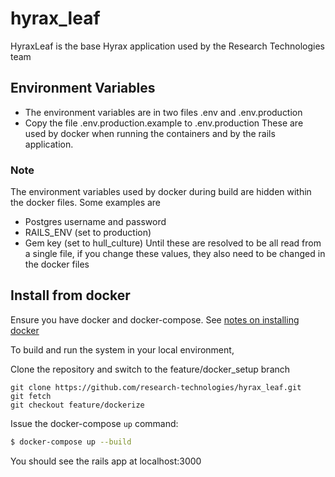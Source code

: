# hyrax_leaf
HyraxLeaf is the base Hyrax application used by the Research Technologies team

## Environment Variables
 * The environment variables are in two files .env and .env.production
 * Copy the file .env.production.example to .env.production
These are used by docker when running the containers and by the rails application.
 
### Note
The environment variables used by docker during build are hidden within the docker files. Some examples are
  * Postgres username and password
  * RAILS_ENV (set to production)
  * Gem key (set to hull_culture)
Until these are resolved to be all read from a single file, if you change these values, they also need to be changed in the docker files

## Install from docker
Ensure you have docker and docker-compose. See [notes on installing docker](https://github.com/research-technologies/hull_synchronizer/wiki/Notes-on-installing-docker)

To build and run the system in your local environment,

Clone the repository and switch to the feature/docker_setup branch
```
git clone https://github.com/research-technologies/hyrax_leaf.git
git fetch
git checkout feature/dockerize
```

Issue the docker-compose `up` command:
```bash
$ docker-compose up --build
```
You should see the rails app at localhost:3000
